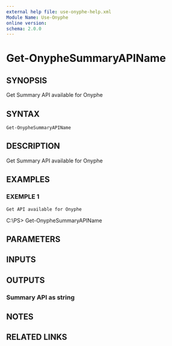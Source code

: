 ```yaml
---
external help file: use-onyphe-help.xml
Module Name: Use-Onyphe
online version:
schema: 2.0.0
---
```


# Get-OnypheSummaryAPIName

## SYNOPSIS
Get Summary API available for Onyphe

## SYNTAX

```
Get-OnypheSummaryAPIName
```

## DESCRIPTION
Get Summary API available for Onyphe

## EXAMPLES

### EXEMPLE 1
```
Get API available for Onyphe
```

C:\PS\> Get-OnypheSummaryAPIName

## PARAMETERS

## INPUTS

## OUTPUTS

### Summary API as string
## NOTES

## RELATED LINKS
